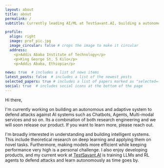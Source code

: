 ```yaml
---
layout: about
title: about
permalink: /
subtitle: Currently leading AI/ML at TestSavant.AI, building a autonomous adaptive security system for AI. 

profile:
  align: right
  image: prof_pic.jpg
  image_circular: false # crops the image to make it circular
  address: 
    <p>Addis Ababa Institute of Technology</p>
    <p>King George St, 5 Kilo</p>
    <p>Addis Ababa, Ethiopia</p>

news: true  # includes a list of news items
latest_posts: false  # includes a list of the newest posts
selected_papers: true # includes a list of papers marked as "selected={true}"
social: true  # includes social icons at the bottom of the page
---
```

Hi there,

I'm currently working on building an autonomous and adaptive system to defend attacks against AI systems such as Chatbots, Agents, Multi-modal services and so on. Its a combination of both research engineering and we will soon release our product. If you want to learn more, please reach out.

I'm broadly interested in understanding and building intelligent systems. This include theoretical research on deep learning and applying them on novel tasks. Furthermore, making models more efficient while keeping performance very high is a personal challenge. I also enjoy developing products, and my current work at [TestSavant.AI](TestSavant.AI) is training LLMs and RL agents to defend attacks and learn autonomously as time goes by.
